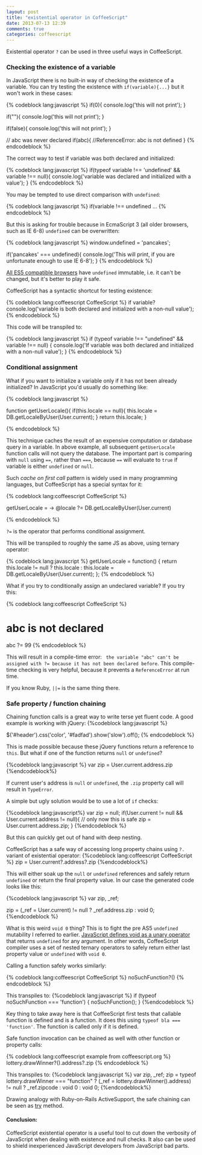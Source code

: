 ```yaml
---
layout: post
title: "existential operator in CoffeeScript"
date: 2013-07-13 12:39
comments: true
categories: coffeescript
---
```


Existential operator `?` can be used in three useful ways in CoffeeScript.

<!--more-->

### Checking the existence of a variable

In JavaScript there is no built-in way of checking the existence of a variable.
You can try testing the existence with `if(variable){...}` but it won't work in these cases:

{% codeblock lang:javascript %}
if(0){
  console.log('this will not print');
}

if(""){
  console.log('this will not print');
}

if(false){
  console.log('this will not print');
}

// abc was never declared
if(abc){
  //ReferenceError: abc is not defined
}
{% endcodeblock %}

The correct way to test if variable was both declared and initialized:

{% codeblock lang:javascript %}
if(typeof variable !== 'undefined' && variable !== null){
  console.log('variable was declared and initialized with a value');
}
{% endcodeblock %}

You may be tempted to use direct comparison with `undefined`:

{% codeblock lang:javascript %}
if(variable !== undefined ...
{% endcodeblock %}

But this is asking for trouble because in EcmaScript 3 (all older browsers, such as IE 6-8)  `undefined` can be overwritten:

{% codeblock lang:javascript %}
window.undefined = 'pancakes';

if('pancakes' === undefined){
  console.log('This will print, if you are unfortunate enough to use IE 6-8');
}
{% endcodeblock %}

[All ES5 compatible browsers](http://kangax.github.io/es5-compat-table/) have `undefined` immutable, i.e. it can't be changed, but it's better to play it safe.

CoffeeScript has a syntactic shortcut for testing existence:

{% codeblock lang:coffeescript CoffeeScript %}
if variable?
  console.log('variable is both declared and initialized with a non-null value');
{% endcodeblock %}

This code will be transpiled to:

{% codeblock lang:javascript %}
if (typeof variable !== "undefined" && variable !== null) {
  console.log('If variable was both declared and initialized with a non-null value');
}
{% endcodeblock %}

### Conditional assignment

What if you want to initialize a variable only if it has not been already initialized?
In JavaScript you'd usually do something like:

{% codeblock lang:javascript %}

function getUserLocale(){
  if(this.locale == null){
    this.locale = DB.getLocaleByUser(User.current);
  }
  return this.locale;
}

{% endcodeblock %}

This technique caches the result of an expensive computation or database query in a variable.
In above example, all subsequent `getUserLocale` function calls will not query the database.
The important part is comparing with `null` using `==`, rather than `===`, because `==` will evaluate to `true` if variable is either `undefined` or `null`.

Such _cache on first call_ pattern is widely used in many programming languages, but CoffeeScript has a special syntax for it:

{% codeblock lang:coffeescript CoffeeScript %}

getUserLocale = ->
  @locale ?= DB.getLocaleByUser(User.current)

{% endcodeblock %}

`?=` is the operator that performs conditional assignment.

This will be transpiled to roughly the same JS as above, using ternary operator:

{% codeblock lang:javascript %}
getUserLocale = function() {
  return this.locale != null ? this.locale : this.locale = DB.getLocaleByUser(User.current);
};
{% endcodeblock %}

What if you try to conditionally assign an undeclared variable? If you try this:

{% codeblock lang:coffeescript CoffeeScript %}
# abc is not declared 
abc ?= 99
{% endcodeblock %}

This will result in a compile-time error:
` the variable "abc" can't be assigned with ?= because it has not been declared before`.
This compile-time checking is very helpful, because it prevents a `ReferenceError` at run time.

If you know Ruby, `||=` is the same thing there.

### Safe property / function chaining

Chaining function calls is a great way to write terse yet fluent code.
A good example is working with jQuery:
{%codeblock lang:javascript %}

$('#header').css('color', '#fadfad').show('slow').off();
{% endcodeblock %}

This is made possible because these jQuery functions return a reference to `this`.
But what if one of the function returns `null` or `undefined`?

{%codeblock lang:javascript %}
var zip = User.current.address.zip
{%endcodeblock%}

If current user's address is `null` or `undefined`, the `.zip` property call will result in `TypeError`.

A simple but ugly solution would be to use a lot of `if` checks:

{%codeblock lang:javascript%}
var zip = null;
if(User.current != null && User.current.address != null){
  // only now this is safe
  zip = User.current.address.zip;
}
{%endcodeblock %}

But this can quickly get out of hand with deep nesting.

CoffeeScript has a safe way of accessing long property chains using `?.` variant of existential operator:
{%codeblock lang:coffeescript CoffeeScript %}
zip = User.current?.address?.zip
{%endcodeblock%}

This will either soak up the `null` or `undefined` references and safely return `undefined` or
return the final property value. In our case the generated code looks like this:

{%codeblock lang:javascript %}
var zip, _ref;

zip = (_ref = User.current) != null ? _ref.address.zip : void 0;
{%endcodeblock %}

What is this weird `void 0` thing? This is to fight the pre AS5 `undefined` mutability I referred to earlier.
[JavaScript defines void as a unary operator](https://developer.mozilla.org/en-US/docs/Web/JavaScript/Reference/Operators/void) that returns `undefined` for any argument. In other words, CoffeeScript compiler uses a set of nested ternary operators to safely return either last property value or `undefined` with `void 0`.

Calling a function safely works similarly:

{% codeblock lang:coffeescript CoffeeScript %}
noSuchFunction?()
{% endcodeblock %}

This transpiles to:
{%codeblock lang:javascript %}
if (typeof noSuchFunction === 'function') {
  noSuchFunction();
}
{%endcodeblock %}

Key thing to take away here is that CoffeeScript first tests that callable function is defined and is a function.
It does this using `typeof bla === 'function'`. The function is called only if it is defined.

Safe function invocation can be chained as well with other function or property calls:

{% codeblock lang:coffeescript example from coffeescript.org %}
lottery.drawWinner?().address?.zip
{% endcodeblock %}

This transpiles to:
{%codeblock lang:javascript %}
var zip, _ref;
zip = typeof lottery.drawWinner === "function" 
  ? 
    (_ref = lottery.drawWinner().address) != null ? _ref.zipcode : void 0 
  : 
    void 0;
{%endcodeblock%}

Drawing analogy with Ruby-on-Rails ActiveSupport, the safe chaining can be seen as [try](http://api.rubyonrails.org/classes/NilClass.html#function-i-try) method.

#### Conclusion:

CoffeeScript existential operator is a useful tool to cut down the verbosity of JavaScript when dealing with existence and null checks.
It also can be used to shield inexperienced JavaScript developers from JavaScript bad parts.
